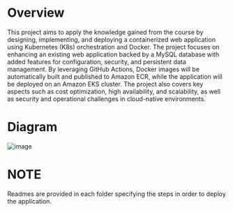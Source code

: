 # Overview
This project aims to apply the knowledge gained from the course by designing, implementing, and deploying a containerized web application using Kubernetes (K8s) orchestration and Docker. The project focuses on enhancing an existing web application backed by a MySQL database with added features for configuration, security, and persistent data management. By leveraging GitHub Actions, Docker images will be automatically built and published to Amazon ECR, while the application will be deployed on an Amazon EKS cluster. The project also covers key aspects such as cost optimization, high availability, and scalability, as well as security and operational challenges in cloud-native environments.

# Diagram
![image](https://github.com/user-attachments/assets/0537301b-192b-4f3c-9708-77c5913c7956)

# NOTE
Readmes are provided in each folder specifying the steps in order to deploy the application.
